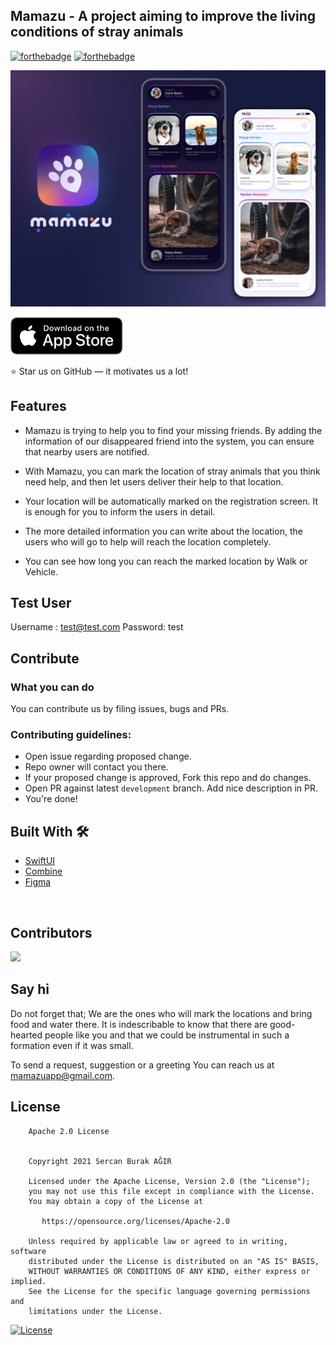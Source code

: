 ## Mamazu - A project aiming to improve the living conditions of stray animals

[![forthebadge](https://forthebadge.com/images/badges/open-source.svg)](https://forthebadge.com) [![forthebadge](https://forthebadge.com/images/badges/built-with-love.svg)](https://forthebadge.com)

[![Mamazu open source app](/resources/GHCover.jpg)](https://www.mamazuapp.com/)

<a href='https://apps.apple.com/tr/app/mamazu/id1242834976#?platform=iphone'><img alt='Mamazu on Apple Store' src='/resources/download-app-store-button.svg' height="60"/></a>

:star: Star us on GitHub — it motivates us a lot!

## Features

- Mamazu is trying to help you to find your missing friends. By adding the information of our disappeared friend into the system, you can ensure that nearby users are notified.

- With Mamazu, you can mark the location of stray animals that you think need help, and then let users deliver their help to that location.

- Your location will be automatically marked on the registration screen. It is enough for you to inform the users in detail.

- The more detailed information you can write about the location, the users who will go to help will reach the location completely.

- You can see how long you can reach the marked location by Walk or Vehicle.

## Test User

Username : test@test.com
Password: test

## Contribute

### What you can do

You can contribute us by filing issues, bugs and PRs.

### Contributing guidelines:

- Open issue regarding proposed change.
- Repo owner will contact you there.
- If your proposed change is approved, Fork this repo and do changes.
- Open PR against latest `development` branch. Add nice description in PR.
- You're done!
  <br />

## Built With 🛠

- [SwiftUI](https://developer.apple.com/documentation/swiftui/)
- [Combine](https://developer.apple.com/documentation/combine)
- [Figma](https://figma.com/)

<br />

## Contributors

<a href="https://github.com/serccan/mamazu/graphs/contributors">
  <img src="https://contrib.rocks/image?repo=serccan/mamazu" />
</a>

## Say hi

Do not forget that; We are the ones who will mark the locations and bring food and water there. It is indescribable to know that there are good-hearted people like you and that we could be instrumental in such a formation even if it was small.

To send a request, suggestion or a greeting
You can reach us at mamazuapp@gmail.com.

## License

```
    Apache 2.0 License


    Copyright 2021 Sercan Burak AĞIR

    Licensed under the Apache License, Version 2.0 (the "License");
    you may not use this file except in compliance with the License.
    You may obtain a copy of the License at

       https://opensource.org/licenses/Apache-2.0

    Unless required by applicable law or agreed to in writing, software
    distributed under the License is distributed on an "AS IS" BASIS,
    WITHOUT WARRANTIES OR CONDITIONS OF ANY KIND, either express or implied.
    See the License for the specific language governing permissions and
    limitations under the License.

```

[![License](https://img.shields.io/badge/License-Apache%202.0-blue.svg)](https://opensource.org/licenses/Apache-2.0)
